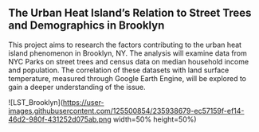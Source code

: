 ## The Urban Heat Island’s Relation to Street Trees and Demographics in Brooklyn

This project aims to research the factors contributing to the urban heat island phenomenon in Brooklyn, NY. The analysis will examine data from NYC Parks on street trees and census data on median household income and population. The correlation of these datasets with land surface temperature, measured through Google Earth Engine, will be explored to gain a deeper understanding of the issue.


![LST_Brooklyn](https://user-images.githubusercontent.com/125500854/235938679-ec57159f-ef14-46d2-980f-431252d075ab.png width=50% height=50%)

